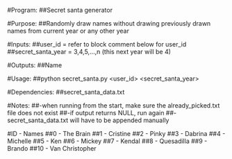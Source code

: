 #Program:
	##Secret santa generator

#Purpose: 
	##Randomly draw names without drawing previously drawn names from current year or any other year

#Inputs:
	##user_id = refer to block comment below for user_id
	##secret_santa_year = 3,4,5,...,n (this next year will be 4)

#Outputs: 
	##Name

#Usage: 
	##python secret_santa.py <user_id> <secret_santa_year>

#Dependencies: 
	##secret_santa_data.txt

#Notes:
	##-when running from the start, make sure the already_picked.txt file does not exist
	##-if output returns NULL, run again
	##-secret_santa_data.txt will have to be appended manually




#ID - Names
##0 - The Brain
##1 - Cristine
##2 - Pinky
##3 - Dabrina
##4 - Michelle
##5 - Ken
##6 - Mickey
##7 - Kendal
##8 - Quesadilla
##9 - Brando
##10 - Van Christopher
